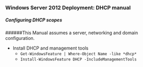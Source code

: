 ### Windows Server 2012 Deployment: DHCP manual

##### Configuring DHCP scopes

######This Manual assumes a server, networking and domain configuration.

* Install DHCP and management tools
  - `Get-WindowsFeature | Where-Object Name -like *dhcp*`  
  - `Install-WindowsFeature DHCP -IncludeManagementTools`  

